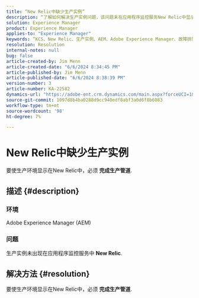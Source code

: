 ```yaml
---
title: “New Relic中缺少生产实例”
description: “了解如何解决生产实例问题，该问题未在应用程序监控服务New Relic中显示。”
solution: Experience Manager
product: Experience Manager
applies-to: "Experience Manager"
keywords: “KCS、New Relic、生产实例、AEM、Adobe Experience Manager、故障排除”
resolution: Resolution
internal-notes: null
bug: false
article-created-by: Jim Menn
article-created-date: "6/6/2024 8:34:45 PM"
article-published-by: Jim Menn
article-published-date: "6/6/2024 8:38:39 PM"
version-number: 3
article-number: KA-22582
dynamics-url: "https://adobe-ent.crm.dynamics.com/main.aspx?forceUCI=1&pagetype=entityrecord&etn=knowledgearticle&id=7f4ce632-4424-ef11-840a-000d3a338844"
source-git-commit: 1097d8b4ba0288d9cc940edf8abf3a0d6f8b6083
workflow-type: tm+mt
source-wordcount: '98'
ht-degree: 7%

---
```


# New Relic中缺少生产实例


要使生产环境显示在New Relic中，必须 <b>完成生产管道</b>.

## 描述 {#description}


### <b>环境</b>

Adobe Experience Manager (AEM)



### <b>问题</b>

生产实例未出现在应用程序监控服务中 <b>New Relic</b>.


## 解决方法 {#resolution}


要使生产环境显示在New Relic中，必须 <b>完成生产管道</b>.
